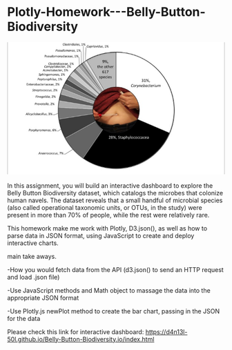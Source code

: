 # Plotly-Homework---Belly-Button-Biodiversity
![](1.jpg)



In this assignment, you will build an interactive dashboard to explore the Belly Button Biodiversity dataset, which catalogs the microbes that colonize human navels.
The dataset reveals that a small handful of microbial species (also called operational taxonomic units, or OTUs, in the study) were present in more than 70% of people, while the rest were relatively rare.

This homework make me work with Plotly, D3.json(), as well as how to parse data in JSON format, using JavaScript to create and deploy interactive charts.

main take aways.

-How you would fetch data from the API (d3.json() to send an HTTP request and load .json file)

-Use JavaScript methods and Math object to massage the data into the appropriate JSON format

-Use Plotly.js newPlot method to create the bar chart, passing in the JSON for the data




Please check this link for interactive dashboard: https://d4n13l-50l.github.io/Belly-Button-Biodiversity.io/index.html
